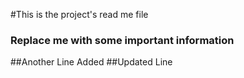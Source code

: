 #This is the project's read me file

### Replace me with some important information

##Another Line Added
##Updated Line
